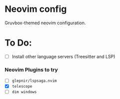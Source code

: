 # Neovim config
Gruvbox-themed neovim configuration.

# To Do:
- [ ] Install other language servers (Treesitter and LSP)

### Neovim Plugins to try
- [ ] `glepnir/lspsaga.nvim`
- [x] `telescope`
- [ ] `dim windows`
